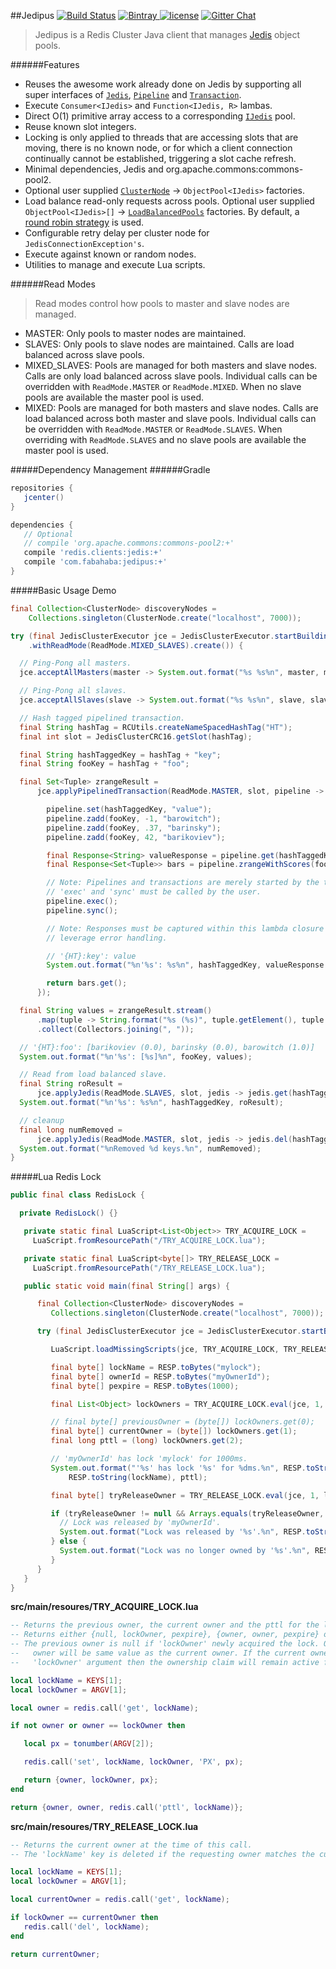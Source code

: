 ##Jedipus [![Build Status](https://img.shields.io/travis/jamespedwards42/jedipus.svg?branch=master)](https://travis-ci.org/jamespedwards42/jedipus) [![Bintray](https://api.bintray.com/packages/jamespedwards42/libs/jedipus/images/download.svg) ](https://bintray.com/jamespedwards42/libs/jedipus/_latestVersion) [![license](https://img.shields.io/badge/license-Apache%202-blue.svg)](https://raw.githubusercontent.com/jamespedwards42/jedipus/master/LICENSE) [![Gitter Chat](https://badges.gitter.im/jamespedwards42/jedipus.svg)](https://gitter.im/jamespedwards42/jedipus?utm_source=badge&utm_medium=badge&utm_campaign=pr-badge&utm_content=badge)

>Jedipus is a Redis Cluster Java client that manages [Jedis](https://github.com/xetorthio/jedis) object pools.

######Features
* Reuses the awesome work already done on Jedis by supporting all super interfaces of [`Jedis`](https://github.com/xetorthio/jedis/blob/master/src/main/java/redis/clients/jedis/Jedis.java), [`Pipeline`](https://github.com/xetorthio/jedis/blob/master/src/main/java/redis/clients/jedis/Pipeline.java) and [`Transaction`](https://github.com/xetorthio/jedis/blob/master/src/main/java/redis/clients/jedis/Transaction.java).
* Execute `Consumer<IJedis>` and `Function<IJedis, R>` lambas.
* Direct O(1) primitive array access to a corresponding [`IJedis`](src/main/java/com/fabahaba/jedipus/IJedis.java) pool.
* Reuse known slot integers.
* Locking is only applied to threads that are accessing slots that are moving, there is no known node, or for which a client connection continually cannot be established, triggering a slot cache refresh.
* Minimal dependencies, Jedis and org.apache.commons:commons-pool2.
* Optional user supplied [`ClusterNode`](src/main/java/com/fabahaba/jedipus/cluster/ClusterNode.java) -> `ObjectPool<IJedis>` factories.
* Load balance read-only requests across pools.  Optional user supplied `ObjectPool<IJedis>[]` -> [`LoadBalancedPools`](src/main/java/com/fabahaba/jedipus/cluster/LoadBalancedPools.java) factories.  By default, a [round robin strategy](src/main/java/com/fabahaba/jedipus/cluster/RoundRobinPools.java) is used.
* Configurable retry delay per cluster node for `JedisConnectionException's`.
* Execute against known or random nodes.
* Utilities to manage and execute Lua scripts.

######Read Modes
>Read modes control how pools to master and slave nodes are managed.

* MASTER: Only pools to master nodes are maintained.  
* SLAVES: Only pools to slave nodes are maintained. Calls are load balanced across slave pools.
* MIXED_SLAVES: Pools are managed for both masters and slave nodes.  Calls are only load balanced across slave pools. Individual calls can be overridden with `ReadMode.MASTER` or `ReadMode.MIXED`.  When no slave pools are available the master pool is used.
* MIXED: Pools are managed for both masters and slave nodes.  Calls are load balanced across both master and slave pools. Individual calls can be overridden with `ReadMode.MASTER` or `ReadMode.SLAVES`.  When overriding with `ReadMode.SLAVES` and no slave pools are available the master pool is used.

#####Dependency Management
######Gradle
```groovy
repositories {
   jcenter()
}

dependencies {
   // Optional
   // compile 'org.apache.commons:commons-pool2:+'
   compile 'redis.clients:jedis:+'
   compile 'com.fabahaba:jedipus:+'
}
```

#####Basic Usage Demo
```java
final Collection<ClusterNode> discoveryNodes =
    Collections.singleton(ClusterNode.create("localhost", 7000));

try (final JedisClusterExecutor jce = JedisClusterExecutor.startBuilding(discoveryNodes)
    .withReadMode(ReadMode.MIXED_SLAVES).create()) {

  // Ping-Pong all masters.
  jce.acceptAllMasters(master -> System.out.format("%s %s%n", master, master.ping()));

  // Ping-Pong all slaves.
  jce.acceptAllSlaves(slave -> System.out.format("%s %s%n", slave, slave.ping()));

  // Hash tagged pipelined transaction.
  final String hashTag = RCUtils.createNameSpacedHashTag("HT");
  final int slot = JedisClusterCRC16.getSlot(hashTag);

  final String hashTaggedKey = hashTag + "key";
  final String fooKey = hashTag + "foo";

  final Set<Tuple> zrangeResult =
      jce.applyPipelinedTransaction(ReadMode.MASTER, slot, pipeline -> {

        pipeline.set(hashTaggedKey, "value");
        pipeline.zadd(fooKey, -1, "barowitch");
        pipeline.zadd(fooKey, .37, "barinsky");
        pipeline.zadd(fooKey, 42, "barikoviev");

        final Response<String> valueResponse = pipeline.get(hashTaggedKey);
        final Response<Set<Tuple>> bars = pipeline.zrangeWithScores(fooKey, 0, -1);

        // Note: Pipelines and transactions are merely started by the the library.
        // 'exec' and 'sync' must be called by the user.
        pipeline.exec();
        pipeline.sync();

        // Note: Responses must be captured within this lambda closure in order to properly
        // leverage error handling.

        // '{HT}:key': value
        System.out.format("%n'%s': %s%n", hashTaggedKey, valueResponse.get());

        return bars.get();
      });

  final String values = zrangeResult.stream()
      .map(tuple -> String.format("%s (%s)", tuple.getElement(), tuple.getScore()))
      .collect(Collectors.joining(", "));

  // '{HT}:foo': [barikoviev (0.0), barinsky (0.0), barowitch (1.0)]
  System.out.format("%n'%s': [%s]%n", fooKey, values);

  // Read from load balanced slave.
  final String roResult =
      jce.applyJedis(ReadMode.SLAVES, slot, jedis -> jedis.get(hashTaggedKey));
  System.out.format("%n'%s': %s%n", hashTaggedKey, roResult);

  // cleanup
  final long numRemoved =
      jce.applyJedis(ReadMode.MASTER, slot, jedis -> jedis.del(hashTaggedKey, fooKey));
  System.out.format("%nRemoved %d keys.%n", numRemoved);
}
```

#####Lua Redis Lock

```java
public final class RedisLock {

  private RedisLock() {}

   private static final LuaScript<List<Object>> TRY_ACQUIRE_LOCK =
     LuaScript.fromResourcePath("/TRY_ACQUIRE_LOCK.lua");

   private static final LuaScript<byte[]> TRY_RELEASE_LOCK =
     LuaScript.fromResourcePath("/TRY_RELEASE_LOCK.lua");

   public static void main(final String[] args) {

      final Collection<ClusterNode> discoveryNodes =
         Collections.singleton(ClusterNode.create("localhost", 7000));

      try (final JedisClusterExecutor jce = JedisClusterExecutor.startBuilding(discoveryNodes).create()) {

         LuaScript.loadMissingScripts(jce, TRY_ACQUIRE_LOCK, TRY_RELEASE_LOCK);

         final byte[] lockName = RESP.toBytes("mylock");
         final byte[] ownerId = RESP.toBytes("myOwnerId");
         final byte[] pexpire = RESP.toBytes(1000);

         final List<Object> lockOwners = TRY_ACQUIRE_LOCK.eval(jce, 1, lockName, ownerId, pexpire);

         // final byte[] previousOwner = (byte[]) lockOwners.get(0);
         final byte[] currentOwner = (byte[]) lockOwners.get(1);
         final long pttl = (long) lockOwners.get(2);

         // 'myOwnerId' has lock 'mylock' for 1000ms.
         System.out.format("'%s' has lock '%s' for %dms.%n", RESP.toString(currentOwner),
             RESP.toString(lockName), pttl);

         final byte[] tryReleaseOwner = TRY_RELEASE_LOCK.eval(jce, 1, lockName, ownerId);

         if (tryReleaseOwner != null && Arrays.equals(tryReleaseOwner, ownerId)) {
           // Lock was released by 'myOwnerId'.
           System.out.format("Lock was released by '%s'.%n", RESP.toString(ownerId));
         } else {
           System.out.format("Lock was no longer owned by '%s'.%n", RESP.toString(ownerId));
         }
      }
   }
}
```

**src/main/resoures/TRY_ACQUIRE_LOCK.lua**
```lua
-- Returns the previous owner, the current owner and the pttl for the lock.
-- Returns either {null, lockOwner, pexpire}, {owner, owner, pexpire} or {owner, owner, pttl}.
-- The previous owner is null if 'lockOwner' newly acquired the lock. Otherwise, the previous
--   owner will be same value as the current owner. If the current owner is equal to the supplied
--   'lockOwner' argument then the ownership claim will remain active for 'pexpire' milliseconds.

local lockName = KEYS[1];
local lockOwner = ARGV[1];

local owner = redis.call('get', lockName);

if not owner or owner == lockOwner then

   local px = tonumber(ARGV[2]);

   redis.call('set', lockName, lockOwner, 'PX', px);

   return {owner, lockOwner, px};
end

return {owner, owner, redis.call('pttl', lockName)};
```

**src/main/resoures/TRY_RELEASE_LOCK.lua**
```lua
-- Returns the current owner at the time of this call.
-- The 'lockName' key is deleted if the requesting owner matches the current.

local lockName = KEYS[1];
local lockOwner = ARGV[1];

local currentOwner = redis.call('get', lockName);

if lockOwner == currentOwner then
   redis.call('del', lockName);
end

return currentOwner;
```
